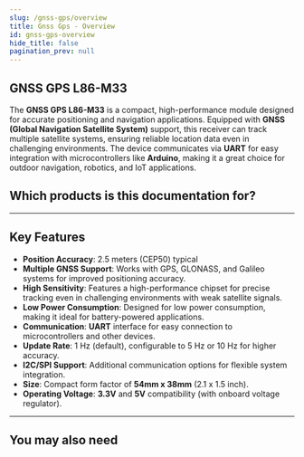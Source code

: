 ```yaml
---
slug: /gnss-gps/overview
title: Gnss Gps - Overview
id: gnss-gps-overview
hide_title: false
pagination_prev: null
---
```


## GNSS GPS L86-M33

The **GNSS GPS L86-M33** is a compact, high-performance module designed for accurate positioning and navigation applications. Equipped with **GNSS (Global Navigation Satellite System)** support, this receiver can track multiple satellite systems, ensuring reliable location data even in challenging environments. The device communicates via **UART** for easy integration with microcontrollers like **Arduino**, making it a great choice for outdoor navigation, robotics, and IoT applications.

<CenteredImage src="/img/gnss-gps/333201.jpg" alt="gnss-gps" caption="GNSS GPS L86-M33"/>

## Which products is this documentation for?

<QuickLink 
  title="GNSS GPS L86-M33" 
  description="333201"
  url="https://soldered.com/product/gnss-gps-receiver-l86-m33/"
  image="/img/gnss-gps/333201.jpg" 
/>

<QuickLink 
  title="GNSS GPS L86-M33 with easyC" 
  description="333213"
  url="https://soldered.com/product/gnss-gps-l86-m33-breakout-with-easyc/"
  image="/img/gnss-gps/333213.jpg" 
/>

---

## Key Features

- **Position Accuracy**: 2.5 meters (CEP50) typical
- **Multiple GNSS Support**: Works with GPS, GLONASS, and Galileo systems for improved positioning accuracy.
- **High Sensitivity**: Features a high-performance chipset for precise tracking even in challenging environments with weak satellite signals.
- **Low Power Consumption**: Designed for low power consumption, making it ideal for battery-powered applications.
- **Communication**: **UART** interface for easy connection to microcontrollers and other devices.
- **Update Rate**: 1 Hz (default), configurable to 5 Hz or 10 Hz for higher accuracy.
- **I2C/SPI Support**: Additional communication options for flexible system integration.
- **Size**: Compact form factor of **54mm x 38mm** (2.1 x 1.5 inch).
- **Operating Voltage**: **3.3V** and **5V** compatibility (with onboard voltage regulator).

---

## You may also need

<QuickLink 
  title="Qwiic cable" 
  description="Qwiic (formerly easyC) compatible cables with connectors on both ends, available in various lengths."
  url="https://soldered.com/product/easyc-cable/"
  image="/img/333311.webp" 
/>  